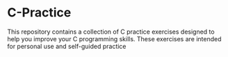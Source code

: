 # C-Practice

This repository contains a collection of C practice exercises designed to help you improve your C programming skills. These exercises are intended for personal use and self-guided practice